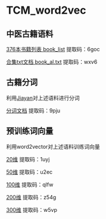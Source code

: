 # TCM_word2vec

## 中医古籍语料

[376本书籍列表 book_list](https://pan.baidu.com/s/1dtcQ8Pg2Wjx3lWJO3YdMhg) 
 提取码：6goc

[合集txt文档 book_al.txt](https://pan.baidu.com/s/1szeRGsYNl4YyJ8sVeSoxaw 
)   提取码：wxv6


## 古籍分词
利用[Jiayan](https://github.com/jiaeyan/Jiayan)对上述语料进行分词  

[分词文档](https://pan.baidu.com/s/1EUAWDXsx8upbwtDCKVcnxQ 
)  提取码：9pju

## 预训练词向量
利用word2vector对上述语料训练词向量

[20维](https://pan.baidu.com/s/1HAdXz8WMFfG788Eu131-mg 
) 提取码：1uyj

[50维](https://pan.baidu.com/s/1G32yNTr8MX0sO2G-zlU7Yg 
) 提取码：u2ec

[100维](https://pan.baidu.com/s/1NqfLSzXyF6SCaAoMSho5_w 
) 提取码：qlfw

[200维](https://pan.baidu.com/s/1LN8PbKB4DjRytdpjSIZ2IA 
) 提取码：z54g

[300维](https://pan.baidu.com/s/1RB9B3BRxk1YOF98BNqQH9w 
) 提取码：w5vp
